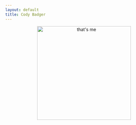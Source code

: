 ```yaml
---
layout: default
title: Cody Badger
---
```



<center><img src="https://scontent-sjc2-1.xx.fbcdn.net/v/t1.0-9/13178961_10105538264709946_3648789400077978272_n.jpg?oh=4ee30bc388e8db560c0539c8580a5ff7&oe=580425E9" alt="that's me" style="width:300px;" style="PADDING-TOP: 20px" style="PADDING-BOTTOM: 20px"></center>
